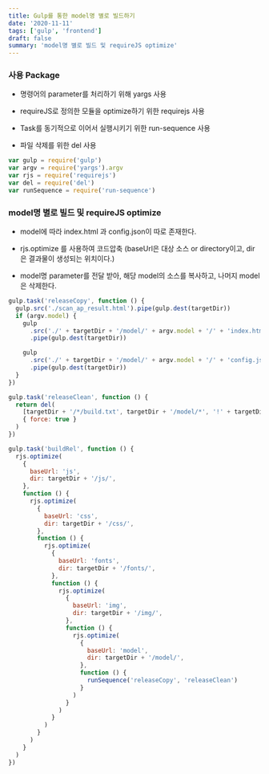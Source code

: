 ```yaml
---
title: Gulp를 통한 model명 별로 빌드하기
date: '2020-11-11'
tags: ['gulp', 'frontend']
draft: false
summary: 'model명 별로 빌드 및 requireJS optimize'
---
```


### 사용 Package

- 명령어의 parameter를 처리하기 위해 yargs 사용

- requireJS로 정의한 모듈을 optimize하기 위한 requirejs 사용

- Task를 동기적으로 이어서 실행시키기 위한 run-sequence 사용

- 파일 삭제를 위한 del 사용

```js
var gulp = require('gulp')
var argv = require('yargs').argv
var rjs = require('requirejs')
var del = require('del')
var runSequence = require('run-sequence')
```

### model명 별로 빌드 및 requireJS optimize

- model에 따라 index.html 과 config.json이 따로 존재한다.

- rjs.optimize 를 사용하여 코드압축 (baseUrl은 대상 소스 or directory이고, dir은 결과물이 생성되는 위치이다.)

- model명 parameter를 전달 받아, 해당 model의 소스를 복사하고, 나머지 model은 삭제한다.

```js
gulp.task('releaseCopy', function () {
  gulp.src('./scan_ap_result.html').pipe(gulp.dest(targetDir))
  if (argv.model) {
    gulp
      .src('./' + targetDir + '/model/' + argv.model + '/' + 'index.html')
      .pipe(gulp.dest(targetDir))

    gulp
      .src('./' + targetDir + '/model/' + argv.model + '/' + 'config.json')
      .pipe(gulp.dest(targetDir))
  }
})

gulp.task('releaseClean', function () {
  return del(
    [targetDir + '/*/build.txt', targetDir + '/model/*', '!' + targetDir + '/model/' + argv.model],
    { force: true }
  )
})

gulp.task('buildRel', function () {
  rjs.optimize(
    {
      baseUrl: 'js',
      dir: targetDir + '/js/',
    },
    function () {
      rjs.optimize(
        {
          baseUrl: 'css',
          dir: targetDir + '/css/',
        },
        function () {
          rjs.optimize(
            {
              baseUrl: 'fonts',
              dir: targetDir + '/fonts/',
            },
            function () {
              rjs.optimize(
                {
                  baseUrl: 'img',
                  dir: targetDir + '/img/',
                },
                function () {
                  rjs.optimize(
                    {
                      baseUrl: 'model',
                      dir: targetDir + '/model/',
                    },
                    function () {
                      runSequence('releaseCopy', 'releaseClean')
                    }
                  )
                }
              )
            }
          )
        }
      )
    }
  )
})
```
